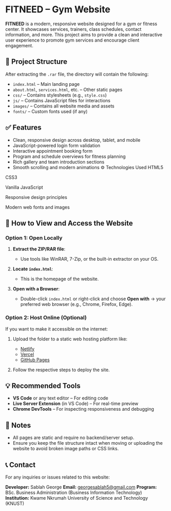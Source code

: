 # FITNEED – Gym Website

**FITNEED** is a modern, responsive website designed for a gym or fitness center. It showcases services, trainers, class schedules, contact information, and more. This project aims to provide a clean and interactive user experience to promote gym services and encourage client engagement.

## 📁 Project Structure

After extracting the `.rar` file, the directory will contain the following:

* `index.html` – Main landing page
* `about.html`, `services.html`, etc. – Other static pages
* `css/` – Contains stylesheets (e.g., `style.css`)
* `js/` – Contains JavaScript files for interactions
* `images/` – Contains all website media and assets
* `fonts/` – Custom fonts used (if any)

## ✅ Features

* Clean, responsive design across desktop, tablet, and mobile
* JavaScript-powered login form validation
* Interactive appointment booking form
* Program and schedule overviews for fitness planning
* Rich gallery and team introduction sections
* Smooth scrolling and modern animations
⚙️ Technologies Used
HTML5

CSS3

Vanilla JavaScript

Responsive design principles

Modern web fonts and images

## 🔧 How to View and Access the Website

### Option 1: Open Locally

1. **Extract the ZIP/RAR file**:

   * Use tools like WinRAR, 7-Zip, or the built-in extractor on your OS.

2. **Locate `index.html`**:

   * This is the homepage of the website.

3. **Open with a Browser**:

   * Double-click `index.html` or right-click and choose **Open with** → your preferred web browser (e.g., Chrome, Firefox, Edge).

### Option 2: Host Online (Optional)

If you want to make it accessible on the internet:

1. Upload the folder to a static web hosting platform like:

   * [Netlify](https://www.netlify.com/)
   * [Vercel](https://vercel.com/)
   * [GitHub Pages](https://pages.github.com/)

2. Follow the respective steps to deploy the site.

## 💡 Recommended Tools

* **VS Code** or any text editor – For editing code
* **Live Server Extension** (in VS Code) – For real-time preview
* **Chrome DevTools** – For inspecting responsiveness and debugging

## 📌 Notes

* All pages are static and require no backend/server setup.
* Ensure you keep the file structure intact when moving or uploading the website to avoid broken image paths or CSS links.

## 📞 Contact

For any inquiries or issues related to this website:

**Developer:** Sablah George
**Email:** georgesablah5@gmail.com
**Program:** BSc. Business Administration (Business Information Technology)
**Institution:** Kwame Nkrumah University of Science and Technology (KNUST)
